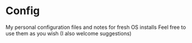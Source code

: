 # Config

My personal configuration files and notes for fresh OS installs
Feel free to use them as you wish (I also welcome suggestions)
